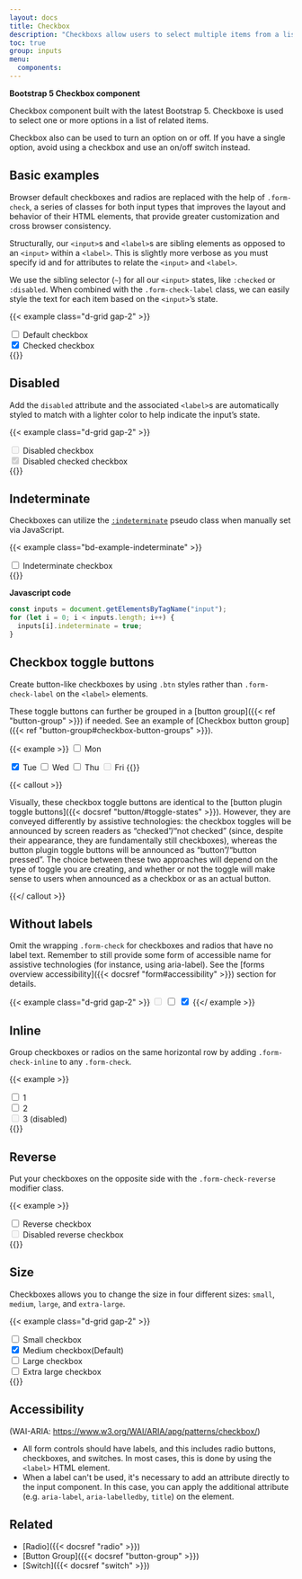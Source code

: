 ```yaml
---
layout: docs
title: Checkbox
description: "Checkboxs allow users to select multiple items from a list of individual items, or to mark one individual item as selected."
toc: true
group: inputs
menu:
  components:
---
```


**Bootstrap 5 Checkbox component**

Checkbox component built with the latest Bootstrap 5. Checkboxe is used to select one or more options in a list of related items. 

Checkbox also can be used to turn an option on or off. If you have a single option, avoid using a checkbox and use an on/off switch instead.

## Basic examples

Browser default checkboxes and radios are replaced with the help of `.form-check`, a series of classes for both input types that improves the layout and behavior of their HTML elements, that provide greater customization and cross browser consistency.

Structurally, our `<input>`s and `<label>`s are sibling elements as opposed to an `<input>` within a `<label>`. This is slightly more verbose as you must specify id and for attributes to relate the `<input>` and `<label>`.

We use the sibling selector (`~`) for all our `<input>` states, like `:checked` or `:disabled`. When combined with the `.form-check-label` class, we can easily style the text for each item based on the `<input>`’s state.

{{< example class="d-grid gap-2" >}}
<div class="form-check">
  <input class="form-check-input" type="checkbox" value="" id="flexCheckDefault" />
  <label class="form-check-label" for="flexCheckDefault">
    Default checkbox
  </label>
</div>
<div class="form-check">
  <input class="form-check-input" type="checkbox" value="" id="flexCheckChecked" checked />
  <label class="form-check-label" for="flexCheckChecked">
    Checked checkbox
  </label>
</div>
{{</ example >}}

## Disabled

Add the `disabled` attribute and the associated `<label>`s are automatically styled to match with a lighter color to help indicate the input’s state.

{{< example class="d-grid gap-2" >}}
<div class="form-check">
  <input class="form-check-input" type="checkbox" value="" id="flexCheckDisabled" disabled />
  <label class="form-check-label" for="flexCheckDisabled">Disabled checkbox</label>
</div>
<div class="form-check">
  <input class="form-check-input" type="checkbox" value="" id="flexCheckCheckedDisabled" checked disabled />
  <label class="form-check-label" for="flexCheckCheckedDisabled">Disabled checked checkbox</label>
</div>
{{</ example >}}

## Indeterminate

Checkboxes can utilize the [`:indeterminate`](https://developer.mozilla.org/en-US/docs/Web/CSS/:indeterminate) pseudo class when manually set via JavaScript.

{{< example class="bd-example-indeterminate" >}}
<div class="form-check">
  <input class="form-check-input" type="checkbox" value="" id="flexCheckIndeterminate" />
  <label class="form-check-label" for="flexCheckIndeterminate">
    Indeterminate checkbox
  </label>
</div>
{{</ example >}}

**Javascript code**

```js
const inputs = document.getElementsByTagName("input");
for (let i = 0; i < inputs.length; i++) {
  inputs[i].indeterminate = true;
}
```

## Checkbox toggle buttons

Create button-like checkboxes by using `.btn` styles rather than `.form-check-label` on the `<label>` elements. 

These toggle buttons can further be grouped in a [button group]({{< ref "button-group" >}}) if needed. See an example of [Checkbox button group]({{< ref "button-group#checkbox-button-groups" >}}).

{{< example >}}
<input type="checkbox" class="btn-check" id="btn-check" autocomplete="off" />
<label class="btn btn-default" for="btn-check">Mon</label>

<input type="checkbox" class="btn-check" id="btn-check2" checked autocomplete="off" />
<label class="btn btn-default" for="btn-check2">Tue</label>

<input type="checkbox" class="btn-check" id="btn-check3" autocomplete="off" />
<label class="btn btn-default" for="btn-check3">Wed</label>

<input type="checkbox" class="btn-check" id="btn-check4" autocomplete="off" />
<label class="btn btn-default" for="btn-check4">Thu</label>

<input type="checkbox" class="btn-check" id="btn-check5" autocomplete="off" disabled />
<label class="btn btn-default" for="btn-check5">Fri</label>
{{</ example >}}

{{< callout >}}

Visually, these checkbox toggle buttons are identical to the [button plugin toggle buttons]({{< docsref "button/#toggle-states" >}}). However, they are conveyed differently by assistive technologies: the checkbox toggles will be announced by screen readers as “checked”/“not checked” (since, despite their appearance, they are fundamentally still checkboxes), whereas the button plugin toggle buttons will be announced as “button”/“button pressed”. The choice between these two approaches will depend on the type of toggle you are creating, and whether or not the toggle will make sense to users when announced as a checkbox or as an actual button.

{{</ callout >}}

## Without labels

Omit the wrapping `.form-check` for checkboxes and radios that have no label text. Remember to still provide some form of accessible name for assistive technologies (for instance, using aria-label). See the [forms overview accessibility]({{< docsref "form#accessibility" >}}) section for details.

{{< example class="d-grid gap-2" >}}
<input class="form-check-input" type="checkbox" id="checkboxNoLabe3" value="" aria-label="..." disabled />
<input class="form-check-input" type="checkbox" id="checkboxNoLabel" value="" aria-label="..." />
<input class="form-check-input" type="checkbox" id="checkboxNoLabe2" value="" aria-label="..." checked />
{{</ example >}}

## Inline

Group checkboxes or radios on the same horizontal row by adding `.form-check-inline` to any `.form-check`.

{{< example >}}
<div class="form-check form-check-inline">
  <input class="form-check-input" type="checkbox" id="inlineCheckbox1" value="option1" />
  <label class="form-check-label" for="inlineCheckbox1">1</label>
</div>

<div class="form-check form-check-inline">
  <input class="form-check-input" type="checkbox" id="inlineCheckbox2" value="option2" />
  <label class="form-check-label" for="inlineCheckbox2">2</label>
</div>

<div class="form-check form-check-inline">
  <input class="form-check-input" type="checkbox" id="inlineCheckbox3" value="option3" disabled />
  <label class="form-check-label" for="inlineCheckbox3">3 (disabled)</label>
</div>
{{</ example >}}

## Reverse

Put your checkboxes on the opposite side with the `.form-check-reverse` modifier class.

{{< example >}}
<div class="form-check form-check-reverse">
  <input class="form-check-input" type="checkbox" value="" id="reverseCheck1" />
  <label class="form-check-label" for="reverseCheck1">
    Reverse checkbox
  </label>
</div>

<div class="form-check form-check-reverse">
  <input class="form-check-input" type="checkbox" value="" id="reverseCheck2" disabled />
  <label class="form-check-label" for="reverseCheck2">
    Disabled reverse checkbox
  </label>
</div>
{{</ example >}}

## Size

Checkboxes allows you to change the size in four different sizes: `small`, `medium`, `large`, and `extra-large`.

{{< example class="d-grid gap-2" >}}
<div class="form-check">
  <input class="form-check-input form-check-input-sm" type="checkbox" value="" id="flexCheckSizeSmall" />
  <label class="form-check-label small" for="flexCheckSizeSmall">
    Small checkbox
  </label>
</div>

<div class="form-check">
  <input class="form-check-input" type="checkbox" value="" id="flexCheckSizeMedium" checked />
  <label class="form-check-label" for="flexCheckSizeMedium">
    Medium checkbox(Default)
  </label>
</div>

<div class="form-check">
  <input class="form-check-input form-check-input-lg" type="checkbox" value="" id="flexCheckSizeLarge" />
  <label class="form-check-label" for="flexCheckSizeLarge">
    Large checkbox
  </label>
</div>

<div class="form-check">
  <input class="form-check-input form-check-input-xl" type="checkbox" value="" id="flexCheckSizeExtraLarge" />
  <label class="form-check-label" for="flexCheckSizeExtraLarge">
    Extra large checkbox
  </label>
</div>
{{</ example >}}

## Accessibility

(WAI-ARIA: https://www.w3.org/WAI/ARIA/apg/patterns/checkbox/)

- All form controls should have labels, and this includes radio buttons, checkboxes, and switches. In most cases, this is done by using the `<label>` HTML element.
- When a label can't be used, it's necessary to add an attribute directly to the input component. In this case, you can apply the additional attribute (e.g. `aria-label`, `aria-labelledby`, `title`) on the element.

## Related

- [Radio]({{< docsref "radio" >}})
- [Button Group]({{< docsref "button-group" >}})
- [Switch]({{< docsref "switch" >}})